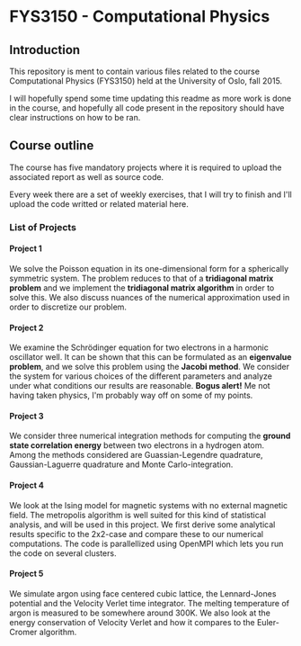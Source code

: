 # FYS3150 - Computational Physics

## Introduction 

This repository is ment to contain various files related to the course
Computational Physics (FYS3150) held at the University of Oslo, fall 2015.

I will hopefully spend some time updating this readme as more work is done in
the course, and hopefully all code present in the repository should have clear
instructions on how to be ran.

## Course outline

The course has five mandatory projects where it is required to upload the
associated report as well as source code.

Every week there are a set of weekly exercises, that I will try to finish and
I'll upload the code writted or related material here.

### List of Projects

#### Project 1

We solve the Poisson equation in its one-dimensional form for a spherically symmetric system.
The problem reduces to that of a **tridiagonal matrix problem** and we implement the **tridiagonal matrix algorithm**
in order to solve this. We also discuss nuances of the numerical approximation used in order to discretize our problem.

#### Project 2

We examine the Schrödinger equation for two electrons in a harmonic oscillator well.
It can be shown that this can be formulated as an **eigenvalue problem**, and we solve this
problem using the **Jacobi method**. We consider the system for various choices of the different parameters
and analyze under what conditions our results are reasonable. 
**Bogus alert!** Me not having taken physics, I'm probably way off on some of my points.

#### Project 3

We consider three numerical integration methods for computing the **ground
state correlation energy** between two electrons in a hydrogen atom. Among the
methods considered are Guassian-Legendre quadrature, Gaussian-Laguerre
quadrature and Monte Carlo-integration.

#### Project 4

We look at the Ising model for magnetic systems with no external magnetic field. The metropolis algorithm is well suited for this kind of statistical analysis, and will be used in this project. We first derive some analytical results specific to the 2x2-case and compare these to our numerical computations. The code is parallellized using OpenMPI which lets you run the code on several clusters.

#### Project 5

We simulate argon using face centered cubic lattice, the Lennard-Jones potential and the Velocity Verlet time integrator.
The melting temperature of argon is measured to be somewhere around 300K. We also look at the energy conservation of Velocity Verlet and how it compares to the Euler-Cromer algorithm. 
